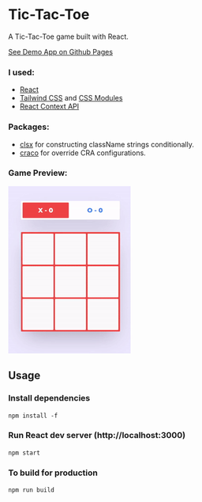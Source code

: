 # Tic-Tac-Toe

A Tic-Tac-Toe game built with React.

[See Demo App on Github Pages](https://kadirboylu.github.io/tic-tac-toe/)

### I used:

- [React](https://reactjs.org/)
- [Tailwind CSS](https://tailwindcss.com/) and [CSS Modules](https://github.com/css-modules/css-modules)
- [React Context API](https://reactjs.org/docs/context.html)

### Packages:

- [clsx](https://www.npmjs.com/package/clsx) for constructing className strings conditionally.
- [craco](https://www.npmjs.com/package/@craco/craco) for override CRA configurations.

### Game Preview:

![tic-tac-toe](https://raw.githubusercontent.com/kadirboylu/tic-tac-toe/master/screenshots/tic-tac-toe.gif)

## Usage

### Install dependencies

```
npm install -f
```

### Run React dev server (http://localhost:3000)

```
npm start
```

### To build for production

```
npm run build
```
